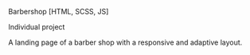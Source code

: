 Barbershop [HTML, SCSS, JS]

Individual project

A landing page of a barber shop with a responsive and adaptive layout.
